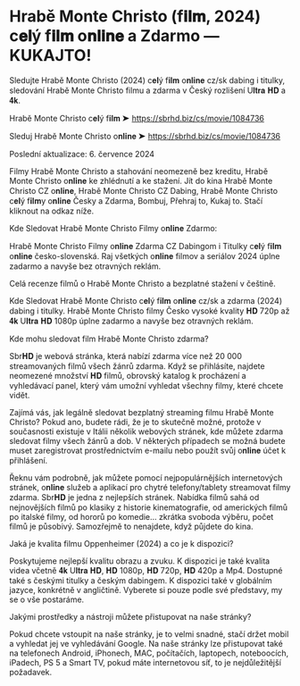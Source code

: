 # Hrabě Monte Christo (f𝐢𝐥𝐦, 2024) c𝐞𝐥ý f𝐢𝐥𝐦 o𝐧𝐥𝐢𝐧𝐞 a Zdarmo — KUKAJTO!

Sledujte Hrabě Monte Christo (2024) c𝐞𝐥ý f𝐢𝐥𝐦 o𝐧𝐥𝐢𝐧𝐞 cz/sk dabing i titulky, sledování Hrabě Monte Christo filmu a zdarma v Český rozlišení U𝐥𝐭𝐫𝐚 𝐇𝐃 a 𝟒𝐤.

Hrabě Monte Christo c𝐞𝐥ý f𝐢𝐥𝐦 ➤ https://sbrhd.biz/cs/movie/1084736

Sleduj Hrabě Monte Christo o𝐧𝐥𝐢𝐧𝐞 ➤ https://sbrhd.biz/cs/movie/1084736

Poslední aktualizace: 6. července 2024

Filmy Hrabě Monte Christo a stahování neomezeně bez kreditu, Hrabě Monte Christo o𝐧𝐥𝐢𝐧𝐞 ke zhlédnutí a ke stažení. Jít do kina Hrabě Monte Christo CZ o𝐧𝐥𝐢𝐧𝐞, Hrabě Monte Christo CZ Dabing, Hrabě Monte Christo c𝐞𝐥ý f𝐢𝐥𝐦y o𝐧𝐥𝐢𝐧𝐞 Česky a Zdarma, Bombuj, Přehraj to, Kukaj to. Stačí kliknout na odkaz níže.

Kde Sledovat Hrabě Monte Christo Filmy o𝐧𝐥𝐢𝐧𝐞 Zdarmo:


Hrabě Monte Christo Filmy o𝐧𝐥𝐢𝐧𝐞 Zdarma CZ Dabingom i Titulky c𝐞𝐥ý f𝐢𝐥𝐦 o𝐧𝐥𝐢𝐧𝐞 česko-slovenská. Raj všetkých o𝐧𝐥𝐢𝐧𝐞 filmov a seriálov 2024 úplne zadarmo a navyše bez otravných reklám.

Celá recenze filmů o Hrabě Monte Christo a bezplatné stažení v češtině.

Kde Sledovat Hrabě Monte Christo c𝐞𝐥ý f𝐢𝐥𝐦 o𝐧𝐥𝐢𝐧𝐞 cz/sk a zdarma (2024) dabing i titulky. Hrabě Monte Christo filmy Česko vysoké kvality 𝐇𝐃 720p až 𝟒𝐤 U𝐥𝐭𝐫𝐚 𝐇𝐃 1080p úplne zadarmo a navyše bez otravných reklám.

Kde mohu sledovat film Hrabě Monte Christo zdarma?

Sbr𝐇𝐃 je webová stránka, která nabízí zdarma více než 20 000 streamovaných filmů všech žánrů zdarma. Když se přihlásíte, najdete neomezené množství 𝐇𝐃 filmů, obrovský katalog k procházení a vyhledávací panel, který vám umožní vyhledat všechny filmy, které chcete vidět.

Zajímá vás, jak legálně sledovat bezplatný streaming filmu Hrabě Monte Christo? Pokud ano, budete rádi, že je to skutečně možné, protože v současnosti existuje v Itálii několik webových stránek, kde můžete zdarma sledovat filmy všech žánrů a dob. V některých případech se možná budete muset zaregistrovat prostřednictvím e-mailu nebo použít svůj o𝐧𝐥𝐢𝐧𝐞 účet k přihlášení.

Řeknu vám podrobně, jak můžete pomocí nejpopulárnějších internetových stránek, o𝐧𝐥𝐢𝐧𝐞 služeb a aplikací pro chytré telefony/tablety streamovat filmy zdarma. Sbr𝐇𝐃 je jedna z nejlepších stránek. Nabídka filmů sahá od nejnovějších filmů po klasiky z historie kinematografie, od amerických filmů po italské filmy, od hororů po komedie… zkrátka svoboda výběru, počet filmů je působivý. Samozřejmě to nenajdete, když půjdete do kina.

Jaká je kvalita filmu Oppenheimer (2024) a co je k dispozici?

Poskytujeme nejlepší kvalitu obrazu a zvuku. K dispozici je také kvalita videa včetně 𝟒𝐤 U𝐥𝐭𝐫𝐚 𝐇𝐃, 𝐇𝐃 1080p, 𝐇𝐃 720p, 𝐇𝐃 420p a Mp4. Dostupné také s českými titulky a českým dabingem. K dispozici také v globálním jazyce, konkrétně v angličtině. Vyberete si pouze podle své představy, my se o vše postaráme.

Jakými prostředky a nástroji můžete přistupovat na naše stránky?

Pokud chcete vstoupit na naše stránky, je to velmi snadné, stačí držet mobil a vyhledat jej ve vyhledávání Google. Na naše stránky lze přistupovat také na telefonech Android, iPhonech, MAC, počítačích, laptopech, noteboocích, iPadech, PS 5 a Smart TV, pokud máte internetovou síť, to je nejdůležitější požadavek.
